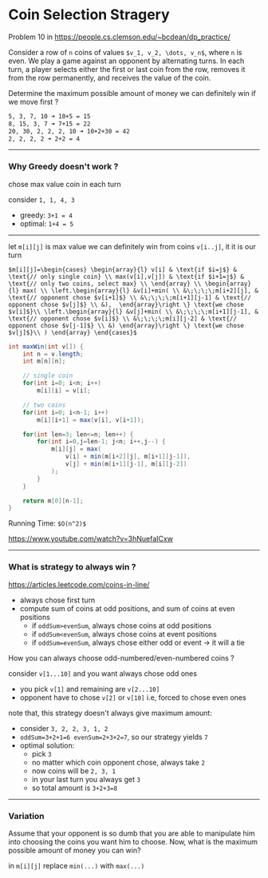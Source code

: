 # Coin Selection Stragery

Problem 10 in <https://people.cs.clemson.edu/~bcdean/dp_practice/>  

Consider a row of `n` coins of values `$v_1, v_2, \dots, v_n$`, where `n` is even. 
We play a game against an opponent by alternating turns. In each turn, a player 
selects either the first or last coin from the row, removes it from the row permanently, 
and receives the value of the coin. 

Determine the maximum possible amount of money we can definitely win if we move first ?

```bash
5, 3, 7, 10 ➜ 10+5 = 15
8, 15, 3, 7 ➜ 7+15 = 22
20, 30, 2, 2, 2, 10 ➜ 10+2+30 = 42
2, 2, 2, 2 ➜ 2+2 = 4
```

---

### Why Greedy doesn't work ?

chose max value coin in each turn

consider `1, 1, 4, 3`
* greedy: `3+1 = 4`
* optimal: `1+4 = 5`

---

let `m[i][j]` is max value we can definitely win from coins `v[i..j]`, it it is our turn

`$m[i][j]=\begin{cases}
\begin{array}{l}
v[i] & \text{if $i=j$} & \text{// only single coin} \\
max(v[i],v[j]) & \text{if $i+1=j$} & \text{// only two coins, select max} \\
\end{array} \\
\begin{array}{l}
max( \\
\left.\begin{array}{l}
&v[i]+min( \\
&\;\;\;\;m[i+2][j], & \text{// opponent chose $v[i+1]$} \\
&\;\;\;\;m[i+1][j-1] & \text{// opponent chose $v[j]$} \\
&), 
\end{array}\right \} \text{we chose $v[i]$}\\
\left.\begin{array}{l}
&v[j]+min( \\
&\;\;\;\;m[i+1][j-1], & \text{// opponent chose $v[i]$} \\
&\;\;\;\;m[i][j-2] & \text{// opponent chose $v[j-1]$} \\
&)
\end{array}\right \} \text{we chose $v[j]$}\\
)
\end{array}
\end{cases}$`

```java
int maxWin(int v[]) {
    int n = v.length;
    int m[n][n];

    // single coin
    for(int i=0; i<n; i++)
        m[i][i] = v[i];

    // two coins
    for(int i=0; i<n-1; i++)
        m[i][i+1] = max(v[i], v[i+1]);

    for(int len=3; len<=n; len++) {
        for(int i=0,j=len-1; j<n; i++,j--) {
            m[i][j] = max(
                v[i] + min(m[i+2][j], m[i+1][j-1]),
                v[j] + min(m[i+1][j-1], m[i][j-2])
            );
        }
    }

    return m[0][n-1];
}
```

Running Time: `$O(n^2)$`

<https://www.youtube.com/watch?v=3hNuefaICxw>

---

### What is strategy to always win ?

<https://articles.leetcode.com/coins-in-line/>

* always chose first turn
* compute sum of coins at odd positions, and sum of coins at even positions
    * if `oddSum>evenSum`, always chose coins at odd positions
    * if `oddSum<evenSum`, always chose coins at event positions
    * if `oddSum=evenSum`, always chose either odd or event → it will a tie

How you can always choose odd-numbered/even-numbered coins ?

consider `v[1...10]` and you want always chose odd ones
* you pick `v[1]` and remaining are `v[2...10]`
* opponent have to chose `v[2]` or `v[10]` i.e, forced to chose even ones

note that, this strategy doesn't always give maximum amount:
* consider `3, 2, 2, 3, 1, 2`
* `oddSum=3+2+1=6 evenSum=2+3+2=7`, so our strategy yields `7`
* optimal solution:
    * pick `3`
    * no matter which coin opponent chose, always take `2`
    * now coins will be `2, 3, 1`
    * in your last turn you always get `3`
    * so total amount is `3+2+3=8`

---

### Variation

Assume that your opponent is so dumb that you are able to manipulate him into choosing the coins you want him to choose. Now, what is the maximum possible amount of money you can win?

in `m[i][j]` replace `min(...)` with `max(...)`
